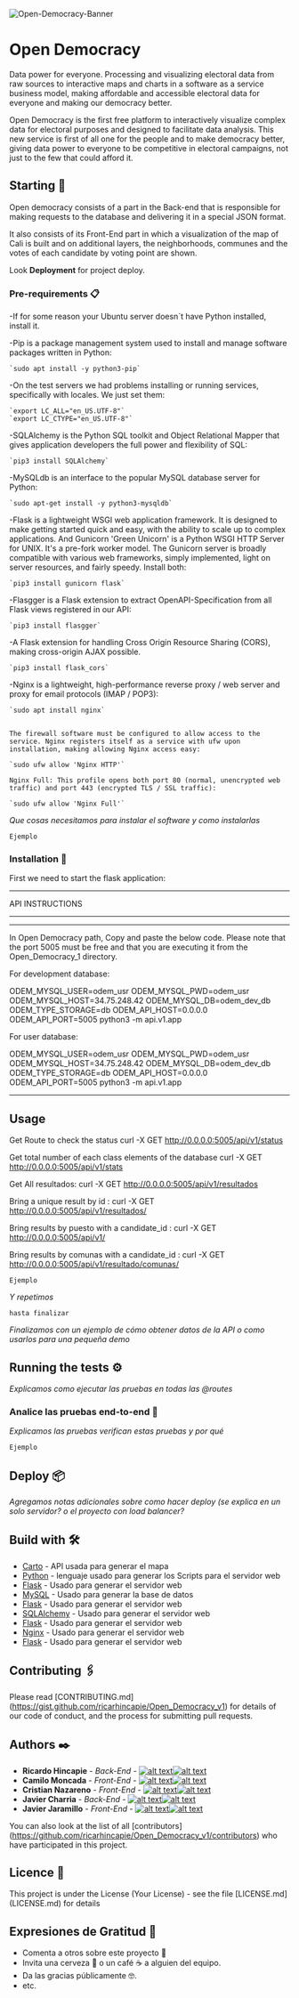 <!-- icons with padding -->

[1.1]: http://i.imgur.com/tXSoThF.png (Twitter)
[6.1]: http://i.imgur.com/0o48UoR.png (Github)

<!-- icons without padding -->

[1.2]: http://i.imgur.com/wWzX9uB.png (Twitter)
[6.2]: http://i.imgur.com/9I6NRUm.png (Github)

<!-- links to your social media accounts -->
<!-- update these accordingly -->

[1]: https://twitter.com/RicarHincapie
[2]: https://github.com/ricarhincapie
[3]: https://twitter.com/camilo_mon1992
[4]: https://github.com/moncada92
[5]: https://twitter.com/ch_canaza
[6]: https://github.com/ch-canaza
[7]: http://www.twitter.com/linkjavier
[8]: https://github.com/linkjavier
[9]: https://twitter.com/javifullstack
[10]: https://github.com/J4VJ4R

![Open-Democracy-Banner](https://user-images.githubusercontent.com/54350108/97485354-03ea3900-1928-11eb-8098-d350a053b70f.jpg)

# Open Democracy

Data power for everyone. Processing and visualizing electoral data from raw sources to interactive maps and charts in a software as a service business model, making affordable and accessible electoral data for everyone and making our democracy better.

Open Democracy is the first free platform to interactively visualize complex data for electoral purposes and designed to facilitate data analysis.
This new service is first of all one for the people and to make democracy better, giving data power to everyone to be competitive in electoral campaigns, not just to the few that could afford it.

## Starting 🚀

Open democracy consists of a part in the Back-end that is responsible for making requests to the database and delivering it in a special JSON format.

It also consists of its Front-End part in which a visualization of the map of Cali is built and on additional layers, the neighborhoods, communes and the votes of each candidate by voting point are shown.

Look **Deployment** for project deploy.


### Pre-requirements 📋

-If for some reason your Ubuntu server doesn`t have Python installed, install it.

-Pip is a package management system used to install and manage software packages written in Python:

    `sudo apt install -y python3-pip`

-On the test servers we had problems installing or running services, specifically with locales. We just set them:

    `export LC_ALL="en_US.UTF-8"`
    `export LC_CTYPE="en_US.UTF-8"`

-SQLAlchemy is the Python SQL toolkit and Object Relational Mapper that gives application developers the full power and flexibility of SQL:

    `pip3 install SQLAlchemy`


-MySQLdb is an interface to the popular MySQL database server for Python:
    
    `sudo apt-get install -y python3-mysqldb`


-Flask is a lightweight WSGI web application framework. It is designed to make getting started quick and easy, with the ability to scale up to complex applications. And Gunicorn 'Green Unicorn' is a Python WSGI HTTP Server for UNIX. It's a pre-fork worker model. The Gunicorn server is broadly compatible with various web frameworks, simply implemented, light on server resources, and fairly speedy. Install both:


    `pip3 install gunicorn flask`

-Flasgger is a Flask extension to extract OpenAPI-Specification from all Flask views registered in our API:
    
    `pip3 install flasgger`


-A Flask extension for handling Cross Origin Resource Sharing (CORS), making cross-origin AJAX possible.

    `pip3 install flask_cors`

-Nginx is a lightweight, high-performance reverse proxy / web server and proxy for email protocols (IMAP / POP3):

    `sudo apt install nginx`
    

    The firewall software must be configured to allow access to the service. Nginx registers itself as a service with ufw upon installation, making allowing Nginx access easy:

    `sudo ufw allow 'Nginx HTTP'`

    Nginx Full: This profile opens both port 80 (normal, unencrypted web traffic) and port 443 (encrypted TLS / SSL traffic):

    `sudo ufw allow 'Nginx Full'`



_Que cosas necesitamos para instalar el software y como instalarlas_

```
Ejemplo
```

### Installation 🔧


First we need to start the flask application:

***
API INSTRUCTIONS
***
--------

In Open Democracy path, Copy and paste the below code. Please note that the port 5005 must be free
and that you are executing it from the Open_Democracy_1 directory. 

For development database:

ODEM_MYSQL_USER=odem_usr ODEM_MYSQL_PWD=odem_usr ODEM_MYSQL_HOST=34.75.248.42 ODEM_MYSQL_DB=odem_dev_db ODEM_TYPE_STORAGE=db ODEM_API_HOST=0.0.0.0 ODEM_API_PORT=5005 python3 -m api.v1.app

For user database:

ODEM_MYSQL_USER=odem_usr ODEM_MYSQL_PWD=odem_usr ODEM_MYSQL_HOST=34.75.248.42 ODEM_MYSQL_DB=odem_dev_db ODEM_TYPE_STORAGE=db ODEM_API_HOST=0.0.0.0 ODEM_API_PORT=5005 python3 -m api.v1.app

--------
Usage
--------

Get Route to check the status
curl -X GET http://0.0.0.0:5005/api/v1/status

Get total number of each class elements of the database
curl -X GET http://0.0.0.0:5005/api/v1/stats

Get All resultados:
curl -X GET http://0.0.0.0:5005/api/v1/resultados

Bring a unique result by id <int>:
curl -X GET http://0.0.0.0:5005/api/v1/resultados/<int>

Bring results by puesto with a candidate_id <int>:
curl -X GET http://0.0.0.0:5005/api/v1/<int>

Bring results by comunas with a candidate_id <int>:
curl -X GET http://0.0.0.0:5005/api/v1/resultado/comunas/<int> 

```
Ejemplo
```

_Y repetimos_

```
hasta finalizar
```

_Finalizamos con un ejemplo de cómo obtener datos de la API o como usarlos para una pequeña demo_

## Running the tests ⚙️

_Explicamos como ejecutar las pruebas en todas las @routes_

### Analice las pruebas end-to-end 🔩

_Explicamos las pruebas verifican estas pruebas y por qué_

```
Ejemplo
```

## Deploy 📦

_Agregamos notas adicionales sobre como hacer deploy (se explica en un solo servidor? o el proyecto con load balancer?_

## Build with 🛠️

* [Carto](https://carto.com/) - API usada para generar el mapa
* [Python](https://www.python.org/) - lenguaje usado para generar los Scripts para el servidor web 
* [Flask](ttps://palletsprojects.com/p/flask/) - Usado para generar el servidor web
* [MySQL](https://www.mysql.com/) - Usado para generar la base de datos
* [Flask](ttps://palletsprojects.com/p/flask/) - Usado para generar el servidor web
* [SQLAlchemy](ttps://palletsprojects.com/p/flask/) - Usado para generar el servidor web
* [Flask](ttps://palletsprojects.com/p/flask/) - Usado para generar el servidor web
* [Nginx](https://www.nginx.com/) - Usado para generar el servidor web
* [Flask](ttps://palletsprojects.com/p/flask/) - Usado para generar el servidor web



## Contributing 🖇️

Please read [CONTRIBUTING.md] (https://gist.github.com/ricarhincapie/Open_Democracy_v1) for details of our code of conduct, and the process for submitting pull requests.

## Authors ✒️

* **Ricardo Hincapie** - *Back-End* - [![alt text][1.2]][1][![alt text][6.2]][2]
* **Camilo Moncada** - *Front-End* - [![alt text][1.2]][3][![alt text][6.2]][4]
* **Cristian Nazareno** - *Front-End* - [![alt text][1.2]][5][![alt text][6.2]][6]
* **Javier Charria** - *Back-End* - [![alt text][1.2]][7][![alt text][6.2]][8]
* **Javier Jaramillo** - *Front-End* - [![alt text][1.2]][9][![alt text][6.2]][10]

You can also look at the list of all [contributors] (https://github.com/ricarhincapie/Open_Democracy_v1/contributors) who have participated in this project.

## Licence 📄

This project is under the License (Your License) - see the file [LICENSE.md] (LICENSE.md) for details

## Expresiones de Gratitud 🎁

* Comenta a otros sobre este proyecto 📢
* Invita una cerveza 🍺 o un café ☕ a alguien del equipo. 
* Da las gracias públicamente 🤓.
* etc.
